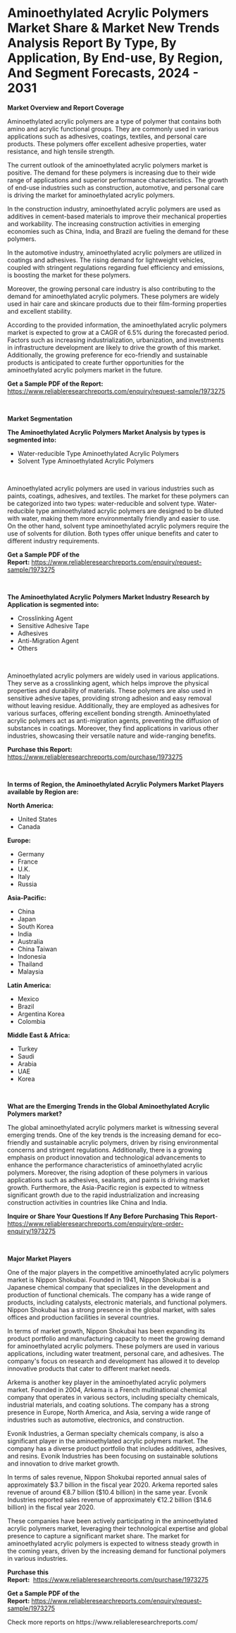 <p><h1>Aminoethylated Acrylic Polymers Market Share & Market New Trends Analysis Report By Type, By Application, By End-use, By Region, And Segment Forecasts, 2024 - 2031</h1></p><p><strong>Market Overview and Report Coverage</strong></p>
<p><p>Aminoethylated acrylic polymers are a type of polymer that contains both amino and acrylic functional groups. They are commonly used in various applications such as adhesives, coatings, textiles, and personal care products. These polymers offer excellent adhesive properties, water resistance, and high tensile strength.</p><p>The current outlook of the aminoethylated acrylic polymers market is positive. The demand for these polymers is increasing due to their wide range of applications and superior performance characteristics. The growth of end-use industries such as construction, automotive, and personal care is driving the market for aminoethylated acrylic polymers.</p><p>In the construction industry, aminoethylated acrylic polymers are used as additives in cement-based materials to improve their mechanical properties and workability. The increasing construction activities in emerging economies such as China, India, and Brazil are fueling the demand for these polymers.</p><p>In the automotive industry, aminoethylated acrylic polymers are utilized in coatings and adhesives. The rising demand for lightweight vehicles, coupled with stringent regulations regarding fuel efficiency and emissions, is boosting the market for these polymers.</p><p>Moreover, the growing personal care industry is also contributing to the demand for aminoethylated acrylic polymers. These polymers are widely used in hair care and skincare products due to their film-forming properties and excellent stability.</p><p>According to the provided information, the aminoethylated acrylic polymers market is expected to grow at a CAGR of 6.5% during the forecasted period. Factors such as increasing industrialization, urbanization, and investments in infrastructure development are likely to drive the growth of this market. Additionally, the growing preference for eco-friendly and sustainable products is anticipated to create further opportunities for the aminoethylated acrylic polymers market in the future.</p></p>
<p><strong>Get a Sample PDF of the Report:</strong> <a href="https://www.reliableresearchreports.com/enquiry/request-sample/1973275">https://www.reliableresearchreports.com/enquiry/request-sample/1973275</a></p>
<p>&nbsp;</p>
<p><strong>Market Segmentation</strong></p>
<p><strong>The Aminoethylated Acrylic Polymers Market Analysis by types is segmented into:</strong></p>
<p><ul><li>Water-reducible Type Aminoethylated Acrylic Polymers</li><li>Solvent Type Aminoethylated Acrylic Polymers</li></ul></p>
<p>&nbsp;</p>
<p><p>Aminoethylated acrylic polymers are used in various industries such as paints, coatings, adhesives, and textiles. The market for these polymers can be categorized into two types: water-reducible and solvent type. Water-reducible type aminoethylated acrylic polymers are designed to be diluted with water, making them more environmentally friendly and easier to use. On the other hand, solvent type aminoethylated acrylic polymers require the use of solvents for dilution. Both types offer unique benefits and cater to different industry requirements.</p></p>
<p><strong>Get a Sample PDF of the Report:</strong>&nbsp;<a href="https://www.reliableresearchreports.com/enquiry/request-sample/1973275">https://www.reliableresearchreports.com/enquiry/request-sample/1973275</a></p>
<p>&nbsp;</p>
<p><strong>The Aminoethylated Acrylic Polymers Market Industry Research by Application is segmented into:</strong></p>
<p><ul><li>Crosslinking Agent</li><li>Sensitive Adhesive Tape</li><li>Adhesives</li><li>Anti-Migration Agent</li><li>Others</li></ul></p>
<p>&nbsp;</p>
<p><p>Aminoethylated acrylic polymers are widely used in various applications. They serve as a crosslinking agent, which helps improve the physical properties and durability of materials. These polymers are also used in sensitive adhesive tapes, providing strong adhesion and easy removal without leaving residue. Additionally, they are employed as adhesives for various surfaces, offering excellent bonding strength. Aminoethylated acrylic polymers act as anti-migration agents, preventing the diffusion of substances in coatings. Moreover, they find applications in various other industries, showcasing their versatile nature and wide-ranging benefits.</p></p>
<p><strong>Purchase this Report:</strong>&nbsp; <a href="https://www.reliableresearchreports.com/purchase/1973275">https://www.reliableresearchreports.com/purchase/1973275</a></p>
<p>&nbsp;</p>
<p><strong>In terms of Region, the Aminoethylated Acrylic Polymers Market Players available by Region are:</strong></p>
<p>
    <p> <strong> North America: </strong>
        <ul>
            <li>United States</li>
            <li>Canada</li>
        </ul>
        </p> 
    <p> <strong> Europe: </strong>
        <ul>
            <li>Germany</li>
            <li>France</li>
            <li>U.K.</li>
            <li>Italy</li>
            <li>Russia</li>
        </ul>
        </p> 
    <p> <strong> Asia-Pacific: </strong>
        <ul>
            <li>China</li>
            <li>Japan</li>
            <li>South Korea</li>
            <li>India</li>
            <li>Australia</li>
            <li>China Taiwan</li>
            <li>Indonesia</li>
            <li>Thailand</li>
            <li>Malaysia</li>
        </ul>
        </p> 
    <p> <strong> Latin America: </strong>
        <ul>
            <li>Mexico</li>
            <li>Brazil</li>
            <li>Argentina Korea</li>
            <li>Colombia</li>
        </ul>
        </p> 
    <p> <strong> Middle East & Africa: </strong>
        <ul>
            <li>Turkey</li>
            <li>Saudi</li>
            <li>Arabia</li>
            <li>UAE</li>
            <li>Korea</li>
        </ul>
    </p>
    </p>
<p>&nbsp;</p>
<p><strong>What are the Emerging Trends in the Global Aminoethylated Acrylic Polymers market?</strong></p>
<p><p>The global aminoethylated acrylic polymers market is witnessing several emerging trends. One of the key trends is the increasing demand for eco-friendly and sustainable acrylic polymers, driven by rising environmental concerns and stringent regulations. Additionally, there is a growing emphasis on product innovation and technological advancements to enhance the performance characteristics of aminoethylated acrylic polymers. Moreover, the rising adoption of these polymers in various applications such as adhesives, sealants, and paints is driving market growth. Furthermore, the Asia-Pacific region is expected to witness significant growth due to the rapid industrialization and increasing construction activities in countries like China and India.</p></p>
<p><strong>Inquire or Share Your Questions If Any Before Purchasing This Report</strong>- <a href="https://www.reliableresearchreports.com/enquiry/pre-order-enquiry/1973275">https://www.reliableresearchreports.com/enquiry/pre-order-enquiry/1973275</a></p>
<p>&nbsp;</p>
<p><strong>Major Market Players</strong></p>
<p><p>One of the major players in the competitive aminoethylated acrylic polymers market is Nippon Shokubai. Founded in 1941, Nippon Shokubai is a Japanese chemical company that specializes in the development and production of functional chemicals. The company has a wide range of products, including catalysts, electronic materials, and functional polymers. Nippon Shokubai has a strong presence in the global market, with sales offices and production facilities in several countries.</p><p>In terms of market growth, Nippon Shokubai has been expanding its product portfolio and manufacturing capacity to meet the growing demand for aminoethylated acrylic polymers. These polymers are used in various applications, including water treatment, personal care, and adhesives. The company's focus on research and development has allowed it to develop innovative products that cater to different market needs.</p><p>Arkema is another key player in the aminoethylated acrylic polymers market. Founded in 2004, Arkema is a French multinational chemical company that operates in various sectors, including specialty chemicals, industrial materials, and coating solutions. The company has a strong presence in Europe, North America, and Asia, serving a wide range of industries such as automotive, electronics, and construction.</p><p>Evonik Industries, a German specialty chemicals company, is also a significant player in the aminoethylated acrylic polymers market. The company has a diverse product portfolio that includes additives, adhesives, and resins. Evonik Industries has been focusing on sustainable solutions and innovation to drive market growth.</p><p>In terms of sales revenue, Nippon Shokubai reported annual sales of approximately $3.7 billion in the fiscal year 2020. Arkema reported sales revenue of around €8.7 billion ($10.4 billion) in the same year. Evonik Industries reported sales revenue of approximately €12.2 billion ($14.6 billion) in the fiscal year 2020.</p><p>These companies have been actively participating in the aminoethylated acrylic polymers market, leveraging their technological expertise and global presence to capture a significant market share. The market for aminoethylated acrylic polymers is expected to witness steady growth in the coming years, driven by the increasing demand for functional polymers in various industries.</p></p>
<p><strong>Purchase this Report:</strong>&nbsp;&nbsp;<a href="https://www.reliableresearchreports.com/purchase/1973275">https://www.reliableresearchreports.com/purchase/1973275</a></p>
<p></p>
<p><strong>Get a Sample PDF of the Report:</strong>&nbsp;<a href="https://www.reliableresearchreports.com/enquiry/request-sample/1973275">https://www.reliableresearchreports.com/enquiry/request-sample/1973275</a></p>
<p>Check more reports on https://www.reliableresearchreports.com/</p>